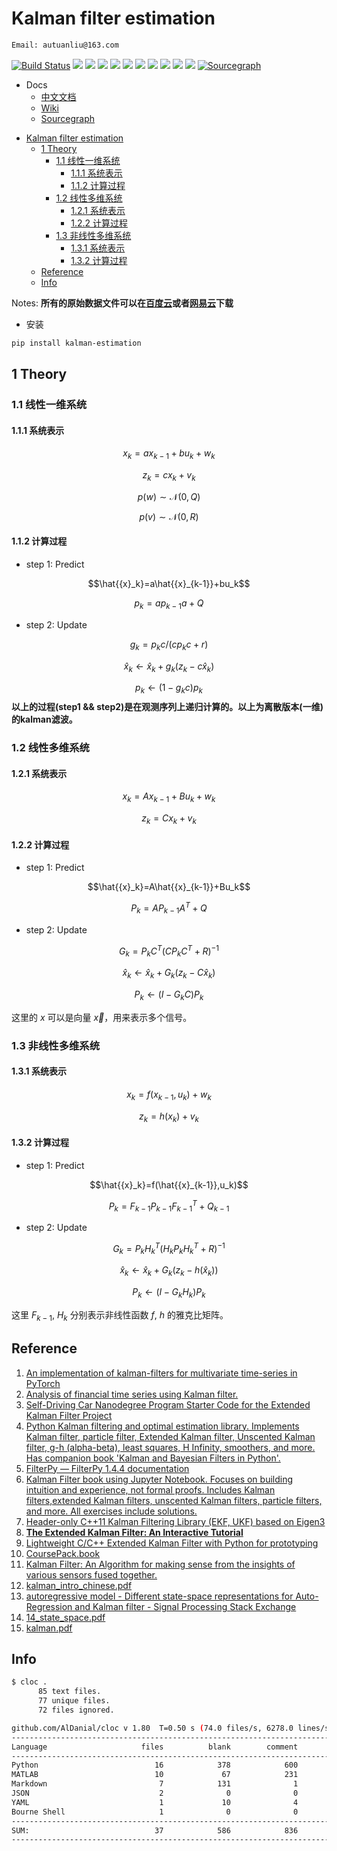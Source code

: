# Kalman filter estimation

```bash
Email: autuanliu@163.com
```

[![Build Status](https://dev.azure.com/AutuanLiu/Kalman%20Filter/_apis/build/status/AutuanLiu.Kalman-Filter?branchName=master&jobName=Test&configuration=Python36)](https://dev.azure.com/AutuanLiu/Kalman%20Filter/_build/latest?definitionId=1?branchName=master)
![](https://img.shields.io/pypi/dm/kalman-estimation.svg)
![](https://img.shields.io/github/repo-size/badges/shields.svg)
![](https://img.shields.io/github/license/AutuanLiu/Kalman-Filter.svg)
![](https://img.shields.io/github/release/AutuanLiu/Kalman-Filter.svg)
![](https://img.shields.io/pypi/v/kalman-estimation.svg)
![](https://img.shields.io/pypi/pyversions/kalman-estimation.svg)
![](https://img.shields.io/github/release-date/AutuanLiu/Kalman-Filter.svg)
![](https://img.shields.io/github/languages/top/AutuanLiu/Kalman-Filter.svg)
[![](https://img.shields.io/badge/Chinese_Docs-pass-brightgreen.svg)](https://www.yuque.com/xk6dxn/drboi7)
[]()
[![](https://img.shields.io/badge/Wiki-pass-brightgreen.svg)](https://dev.azure.com/AutuanLiu/Kalman%20Filter/_wiki/wikis/Kalman-Filter.wiki?wikiVersion=GBwikiMaster&pagePath=%2FKalman%20filter%20estimation)
[![Sourcegraph](https://sourcegraph.com/github.com/AutuanLiu/Kalman-Filter/-/badge.svg?style=flat)](https://sourcegraph.com/github.com/AutuanLiu/Kalman-Filter?badge)

* Docs
  - [中文文档](https://www.yuque.com/xk6dxn/drboi7)
  - [Wiki](https://dev.azure.com/AutuanLiu/Kalman%20Filter/_wiki/wikis/Kalman-Filter.wiki?wikiVersion=GBwikiMaster&pagePath=%2FKalman%20filter%20estimation)
  - [Sourcegraph](https://sourcegraph.com/github.com/AutuanLiu/Kalman-Filter)

- [Kalman filter estimation](#kalman-filter-estimation)
  - [1 Theory](#1-theory)
    - [1.1 线性一维系统](#11-%E7%BA%BF%E6%80%A7%E4%B8%80%E7%BB%B4%E7%B3%BB%E7%BB%9F)
      - [1.1.1 系统表示](#111-%E7%B3%BB%E7%BB%9F%E8%A1%A8%E7%A4%BA)
      - [1.1.2 计算过程](#112-%E8%AE%A1%E7%AE%97%E8%BF%87%E7%A8%8B)
    - [1.2 线性多维系统](#12-%E7%BA%BF%E6%80%A7%E5%A4%9A%E7%BB%B4%E7%B3%BB%E7%BB%9F)
      - [1.2.1 系统表示](#121-%E7%B3%BB%E7%BB%9F%E8%A1%A8%E7%A4%BA)
      - [1.2.2 计算过程](#122-%E8%AE%A1%E7%AE%97%E8%BF%87%E7%A8%8B)
    - [1.3 非线性多维系统](#13-%E9%9D%9E%E7%BA%BF%E6%80%A7%E5%A4%9A%E7%BB%B4%E7%B3%BB%E7%BB%9F)
      - [1.3.1 系统表示](#131-%E7%B3%BB%E7%BB%9F%E8%A1%A8%E7%A4%BA)
      - [1.3.2 计算过程](#132-%E8%AE%A1%E7%AE%97%E8%BF%87%E7%A8%8B)
  - [Reference](#reference)
  - [Info](#info)

Notes: **所有的原始数据文件可以在[百度云](https://pan.baidu.com/s/1Dem2PMWZEZYZbSmUsBq3aA)或者[网易云](https://workuse.nos-eastchina1.126.net/Github/Data/sim_AR_data.tar.gz)下载**

* 安装
```bash
pip install kalman-estimation
```

## 1 Theory

### 1.1 线性一维系统

#### 1.1.1 系统表示

$$x_k=ax_{k-1}+bu_k+w_k$$

$$z_k=cx_k+v_k$$

$$p(w)\sim\mathcal{N}(0, Q)$$

$$p(v)\sim\mathcal{N}(0, R)$$

#### 1.1.2 计算过程

- step 1: Predict

$$\hat{{x}_k}=a\hat{{x}_{k-1}}+bu_k$$

$$p_k=ap_{k-1}a + Q$$

- step 2: Update

$$g_k=p_k c/(cp_k c+r)$$

$$\hat{x}_k\leftarrow \hat{x}_k+g_k(z_k-c\hat{x}_k)$$

$$p_k\leftarrow (1-g_k c)p_k$$
**以上的过程(step1 && step2)是在观测序列上递归计算的。以上为离散版本(一维)的kalman滤波。**

### 1.2 线性多维系统

#### 1.2.1 系统表示

$$x_k=Ax_{k-1}+Bu_k+w_k$$

$$z_k=Cx_k+v_k$$

#### 1.2.2 计算过程

- step 1: Predict

$$\hat{{x}_k}=A\hat{{x}_{k-1}}+Bu_k$$

$$P_k=AP_{k-1}A^T+Q$$

- step 2: Update

$$G_k=P_k C^T(C{P_k} C^T+R)^{-1}$$

$$\hat{x}_k\leftarrow \hat{x}_k+G_k(z_k-C\hat{x}_k)$$

$$P_k\leftarrow (I-G_k C)P_k$$

这里的 $x$ 可以是向量 $\vec{x}$，用来表示多个信号。

### 1.3 非线性多维系统

#### 1.3.1 系统表示

$$x_k=f(x_{k-1},u_k)+w_k$$

$$z_k=h(x_k)+v_k$$

#### 1.3.2 计算过程

- step 1: Predict

$$\hat{{x}_k}=f(\hat{{x}_{k-1}},u_k)$$

$$P_k=F_{k-1}P_{k-1}F_{k-1}^T+Q_{k-1}$$

- step 2: Update

$$G_k=P_k H_k^T(H_k{P_k} H_k^T+R)^{-1}$$

$$\hat{x}_k\leftarrow \hat{x}_k+G_k(z_k-h(\hat{x}_k))$$

$$P_k\leftarrow (I-G_k H_k)P_k$$

这里 $F_{k-1}$, $H_k$ 分别表示非线性函数 $f$, $h$ 的雅克比矩阵。

## Reference

1. [An implementation of kalman-filters for multivariate time-series in PyTorch](https://github.com/strongio/torch-kalman)
2. [Analysis of financial time series using Kalman filter.](https://github.com/noureldien/TimeSeriesAnalysis)
3. [Self-Driving Car Nanodegree Program Starter Code for the Extended Kalman Filter Project](https://github.com/udacity/CarND-Extended-Kalman-Filter-Project)
4. [Python Kalman filtering and optimal estimation library. Implements Kalman filter, particle filter, Extended Kalman filter, Unscented Kalman filter, g-h (alpha-beta), least squares, H Infinity, smoothers, and more. Has companion book 'Kalman and Bayesian Filters in Python'.](https://github.com/rlabbe/filterpy)
5. [FilterPy — FilterPy 1.4.4 documentation](https://filterpy.readthedocs.io/en/latest/)
6. [Kalman Filter book using Jupyter Notebook. Focuses on building intuition and experience, not formal proofs. Includes Kalman filters,extended Kalman filters, unscented Kalman filters, particle filters, and more. All exercises include solutions.](https://github.com/rlabbe/Kalman-and-Bayesian-Filters-in-Python)
7. [Header-only C++11 Kalman Filtering Library (EKF, UKF) based on Eigen3](https://github.com/mherb/kalman)
8. [**The Extended Kalman Filter: An Interactive Tutorial**](https://home.wlu.edu/~levys/kalman_tutorial/)
9. [Lightweight C/C++ Extended Kalman Filter with Python for prototyping](https://github.com/simondlevy/TinyEKF)
10. [CoursePack.book](http://www.cs.unc.edu/~tracker/media/pdf/SIGGRAPH2001_CoursePack_08.pdf)
11. [Kalman Filter: An Algorithm for making sense from the insights of various sensors fused together.](https://towardsdatascience.com/kalman-filter-an-algorithm-for-making-sense-from-the-insights-of-various-sensors-fused-together-ddf67597f35e)
12. [kalman_intro_chinese.pdf](https://www.cs.unc.edu/~welch/kalman/media/pdf/kalman_intro_chinese.pdf)
13. [autoregressive model - Different state-space representations for Auto-Regression and Kalman filter - Signal Processing Stack Exchange](https://dsp.stackexchange.com/questions/2197/different-state-space-representations-for-auto-regression-and-kalman-filter)
14. [14_state_space.pdf](http://www-stat.wharton.upenn.edu/~stine/stat910/lectures/14_state_space.pdf)
15. [kalman.pdf](https://eml.berkeley.edu/~rothenbe/Fall2007/kalman.pdf)

## Info

```bash
$ cloc .
      85 text files.
      77 unique files.
      72 files ignored.

github.com/AlDanial/cloc v 1.80  T=0.50 s (74.0 files/s, 6278.0 lines/s)
-------------------------------------------------------------------------------
Language                     files          blank        comment           code
-------------------------------------------------------------------------------
Python                          16            378            600            764
MATLAB                          10             67            231            486
Markdown                         7            131              1            346
JSON                             2              0              0             81
YAML                             1             10              4             37
Bourne Shell                     1              0              0              3
-------------------------------------------------------------------------------
SUM:                            37            586            836           1717
-------------------------------------------------------------------------------
```

